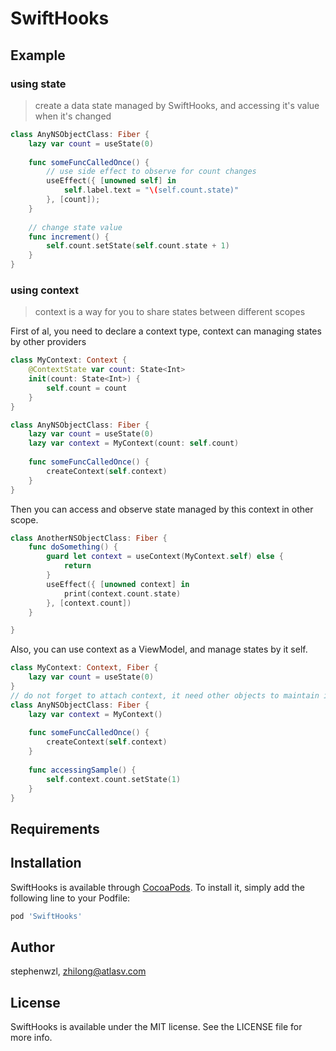 # SwiftHooks

## Example

### using state

> create a data state managed by SwiftHooks, and accessing it's value when it's changed

```swift
class AnyNSObjectClass: Fiber {
    lazy var count = useState(0)
    
    func someFuncCalledOnce() {
        // use side effect to observe for count changes
        useEffect({ [unowned self] in
            self.label.text = "\(self.count.state)"
        }, [count]);
    }
    
    // change state value
    func increment() {
        self.count.setState(self.count.state + 1)
    }
}
```

### using context

> context is a way for you to share states between different scopes

First of al, you need to declare a context type, context can managing states by other providers

```swift
class MyContext: Context {
    @ContextState var count: State<Int>
    init(count: State<Int>) {
        self.count = count
    }
}

class AnyNSObjectClass: Fiber {
    lazy var count = useState(0)
    lazy var context = MyContext(count: self.count)
    
    func someFuncCalledOnce() {
        createContext(self.context)
    }
}
```
Then you can access and observe state managed by this context in other scope.
```swift
class AnotherNSObjectClass: Fiber {
    func doSomething() {
        guard let context = useContext(MyContext.self) else {
            return
        }
        useEffect({ [unowned context] in
            print(context.count.state)
        }, [context.count])
    }

}
```

Also, you can use context as a ViewModel, and manage states by it self.
```swift
class MyContext: Context, Fiber {
    lazy var count = useState(0)
}
// do not forget to attach context, it need other objects to maintain its memory lifecycle
class AnyNSObjectClass: Fiber {
    lazy var context = MyContext()
    
    func someFuncCalledOnce() {
        createContext(self.context)
    }
    
    func accessingSample() {
        self.context.count.setState(1)
    }
}
```

## Requirements

## Installation

SwiftHooks is available through [CocoaPods](https://cocoapods.org). To install
it, simply add the following line to your Podfile:

```ruby
pod 'SwiftHooks'
```

## Author

stephenwzl, zhilong@atlasv.com

## License

SwiftHooks is available under the MIT license. See the LICENSE file for more info.
